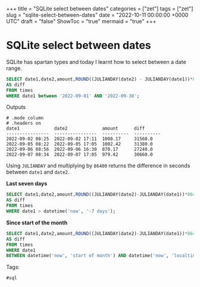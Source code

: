 +++
title = "SQLite select between dates"
categories = ["zet"]
tags = ["zet"]
slug = "sqlite-select-between-dates"
date = "2022-10-11 00:00:00 +0000 UTC"
draft = "false"
ShowToc = "true"
mermaid = "true"
+++

# SQLite select between dates

SQLite has spartan types and today I learnt how to select between a date
range.

```sql
SELECT date1,date2,amount,ROUND((JULIANDAY(date2) - JULIANDAY(date1))*86400) 
AS diff 
FROM times 
WHERE date1 between '2022-09-01' AND '2022-09-30';
```

Outputs

```shell
# .mode column
# .headers on
date1             date2             amount      diff
----------------  ----------------  ----------  ----------
2022-09-02 08:25  2022-09-02 17:11  1008.17     31560.0
2022-09-05 08:22  2022-09-05 17:05  1002.42     31380.0
2022-09-06 08:56  2022-09-06 16:30  870.17      27240.0
2022-09-07 08:34  2022-09-07 17:05  979.42      30660.0
```

Using `JULIANDAY` and multiplying by `86400` returns the difference in
seconds between `date1` and `date2`. 

**Last seven days**
```sql
SELECT date1,date2,amount,ROUND((JULIANDAY(date2)-JULIANDAY(date1))*86400)
AS diff
FROM times
WHERE date1 > datetime('now', '-7 days');
```

**Since start of the month**

```sql
SELECT date1,date2,amount,ROUND((JULIANDAY(date2)-JULIANDAY(date1))*86400)
AS diff
FROM times
WHERE date1
BETWEEN datetime('now', 'start of month') AND datetime('now', 'localtime');`
```

Tags:

    #sql
